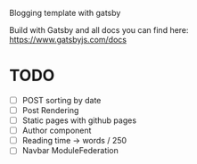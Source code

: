 Blogging template with gatsby

Build with Gatsby and all docs you can find here: https://www.gatsbyjs.com/docs

# TODO

- [ ] POST sorting by date
- [ ] Post Rendering
- [ ] Static pages with github pages
- [ ] Author component
- [ ] Reading time -> words / 250
- [ ] Navbar ModuleFederation
